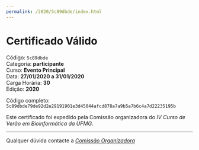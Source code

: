 ```yaml
---
permalink: /2020/5c89dbde/index.html
---
```


# Certificado Válido

Código: `5c89dbde`<br>
Categoria: **participante**<br>
Curso: **Evento Principal**<br>
Data: **27/01/2020 a 31/01/2020**<br>
Carga Horária: **30**<br>
Edição: **2020**<br>


Código completo: `5c89dbde79de92d2e29191901e3d45044afcd878a7a9b5a7b6c4a7d22235195b`


Este certificado foi expedido pela Comissão organizadora do *IV Curso de Verão em Bioinformática da UFMG*.

----

Qualquer dúvida contacte a [_Comissão Organizadora_](<mailto:cursobioinfoufmg@gmail.com$subject=[Certificados]>)

